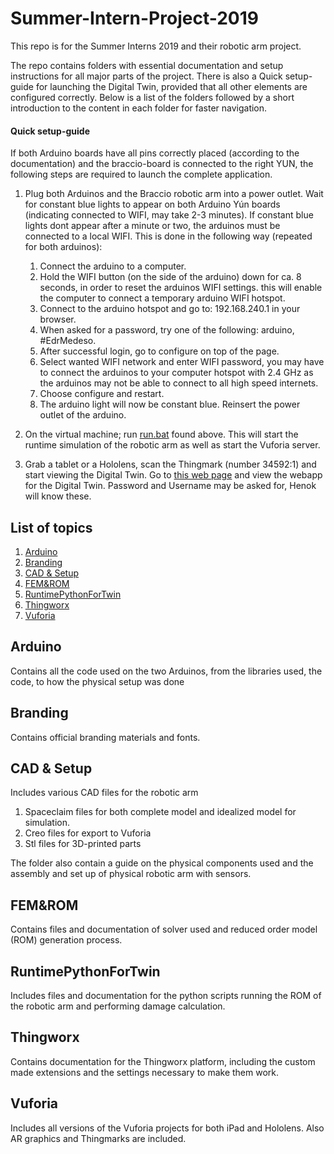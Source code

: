 # Summer-Intern-Project-2019
This repo is for the Summer Interns 2019 and their robotic arm project.

The repo contains folders with essential documentation and setup instructions for all major parts of the project.
There is also a Quick setup-guide for launching the Digital Twin, provided that all other elements are configured correctly.
Below is a list of the folders followed by a short introduction to the content in each folder for faster navigation.

#### Quick setup-guide
If both Arduino boards have all pins correctly placed (according to the documentation) and the braccio-board is connected to the right YUN, the following steps are required to launch the complete application.



1. Plug both Arduinos and the Braccio robotic arm into a power outlet. Wait for constant blue lights to appear on both Arduino Yún boards (indicating connected to WIFI, may take 2-3 minutes). If constant blue lights dont appear after a minute or two, the arduinos must be connected to a local WIFI. This is done in the following way (repeated for both arduinos): 
    1. Connect the arduino to a computer.
    2. Hold the WIFI button (on the side of the arduino) down for ca. 8 seconds, in order to reset the arduinos WIFI settings. this will        enable the computer to connect a temporary arduino WIFI hotspot. 
    3. Connect to the arduino hotspot and go to: 192.168.240.1 in your browser.
    4. When asked for a password, try one of the following: arduino, #EdrMedeso.
    5. After successful login, go to configure on top of the page.
    6. Select wanted WIFI network and enter WIFI password, you may have to connect the arduinos to your computer hotspot with 2.4 GHz as        the arduinos may not be able to connect to all high speed internets.
    7. Choose configure and restart.
    8. The arduino light will now be constant blue. Reinsert the power outlet of the arduino.
  
2. On the virtual machine; run [run.bat](https://github.com/EDRoMedeso/Summer-Intern-Project-2019/tree/master) found above. This will start the runtime simulation of the robotic arm as well as start the Vuforia server.

3.  Grab a tablet or a Hololens, scan the Thingmark (number 34592:1) and start viewing the Digital Twin.  Go to [this web page](http://40.115.24.34:8080/Thingworx/Runtime/index.html#mashup=mockup_v3&forceClose=true&__fromNextGen=7d195fde-35e2-4e1c-8932-2aaecc90e408) and view the webapp for the Digital Twin. Password and Username may be asked for, Henok will know these.



## List of topics
1. [Arduino](#of1)
2. [Branding](#of2)
3. [CAD & Setup](#of3)
4. [FEM&ROM](#of4)
5. [RuntimePythonForTwin](#of5)
6. [Thingworx](#of6)
7. [Vuforia](#of7)

<a name="of1"></a>
## Arduino
Contains all the code used on the two Arduinos, from the libraries used, the code, to how the physical setup was done

<a name="of2"></a>
## Branding
Contains official branding materials and fonts.
<a name="of3"></a>
## CAD & Setup
Includes various CAD files for the robotic arm
1. Spaceclaim files for both complete model and idealized model for simulation.
2. Creo files for export to Vuforia
3. Stl files for 3D-printed parts


The folder also contain a guide on the physical components used and the assembly and set up of physical robotic arm with sensors. 

<a name="of4"></a>
## FEM&ROM
Contains files and documentation of solver used and reduced order model (ROM) generation process.

<a name="of5"></a>
## RuntimePythonForTwin
Includes files and documentation for the python scripts running the ROM of the robotic arm and performing damage calculation.

<a name="of6"></a>
## Thingworx
Contains documentation for the Thingworx platform, including the custom made extensions and the settings necessary to make them work.

<a name="of7"></a>
## Vuforia
Includes all versions of the Vuforia projects for both iPad and Hololens. Also AR graphics and Thingmarks are included. 

